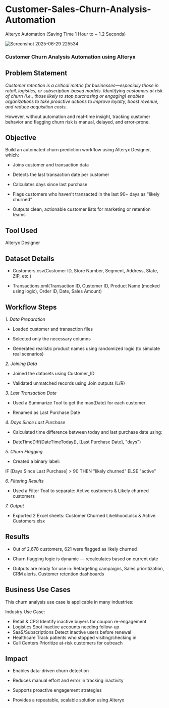 # Customer-Sales-Churn-Analysis-Automation
Alteryx Automation (Saving Time 1 Hour to ~ 1.2 Seconds)

![Screenshot 2025-06-29 225534](https://github.com/user-attachments/assets/bff1e4e3-3f1e-45f0-87e4-1e9d2c244305)

### Customer Churn Analysis Automation using Alteryx

## Problem Statement

*Customer retention is a critical metric for businesses—especially those in retail, logistics, or subscription-based models. Identifying customers at risk of churn (i.e., those likely to stop purchasing or engaging) enables organizations to take proactive actions to improve loyalty, boost revenue, and reduce acquisition costs.*

However, without automation and real-time insight, tracking customer behavior and flagging churn risk is manual, delayed, and error-prone.

## Objective
Build an automated churn prediction workflow using Alteryx Designer, which:

* Joins customer and transaction data

* Detects the last transaction date per customer

* Calculates days since last purchase

* Flags customers who haven't transacted in the last 90+ days as "likely churned"

* Outputs clean, actionable customer lists for marketing or retention teams

## Tool Used
Alteryx Designer

## Dataset Details
* Customers.csv(Customer ID, Store Number, Segment, Address, State, ZIP, etc.)

* Transactions.xml(Transaction ID, Customer ID, Product Name (mocked using logic), Order ID, Date, Sales Amount)

## Workflow Steps
*1. Data Preparation*
* Loaded customer and transaction files

* Selected only the necessary columns

* Generated realistic product names using randomized logic (to simulate real scenarios)

*2. Joining Data*
* Joined the datasets using Customer_ID

* Validated unmatched records using Join outputs (L/R)

*3. Last Transaction Date*
* Used a Summarize Tool to get the max(Date) for each customer

* Renamed as Last Purchase Date

*4. Days Since Last Purchase*
* Calculated time difference between today and last purchase date using:

* DateTimeDiff(DateTimeToday(), [Last Purchase Date], "days")

*5. Churn Flagging*
* Created a binary label:

IF [Days Since Last Purchase] > 90 THEN "likely churned" ELSE "active"

*6. Filtering Results*
* Used a Filter Tool to separate: Active customers & Likely churned customers

*7. Output*
* Exported 2 Excel sheets: Customer Churned Likelihood.xlsx & Active Customers.xlsx

## Results
* Out of 2,678 customers, 621 were flagged as likely churned

* Churn flagging logic is dynamic — recalculates based on current date

* Outputs are ready for use in: Retargeting campaigns, Sales prioritization, CRM alerts, Customer retention dashboards

## Business Use Cases
This churn analysis use case is applicable in many industries:

Industry Use Case:

* Retail & CPG Identify inactive buyers for coupon re-engagement
* Logistics	Spot inactive accounts needing follow-up
* SaaS/Subscriptions Detect inactive users before renewal
* Healthcare Track patients who stopped visiting/checking in
* Call Centers Prioritize at-risk customers for outreach

## Impact
* Enables data-driven churn detection

* Reduces manual effort and error in tracking inactivity

* Supports proactive engagement strategies

* Provides a repeatable, scalable solution using Alteryx
